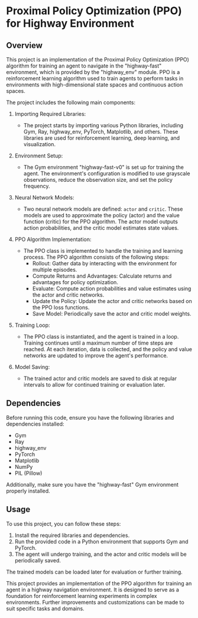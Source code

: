 # Proximal Policy Optimization (PPO) for Highway Environment

## Overview

This project is an implementation of the Proximal Policy Optimization (PPO) algorithm for training an agent to navigate in the "highway-fast" environment, which is provided by the "highway_env" module. PPO is a reinforcement learning algorithm used to train agents to perform tasks in environments with high-dimensional state spaces and continuous action spaces.

The project includes the following main components:

1. Importing Required Libraries:
   - The project starts by importing various Python libraries, including Gym, Ray, highway_env, PyTorch, Matplotlib, and others. These libraries are used for reinforcement learning, deep learning, and visualization.

2. Environment Setup:
   - The Gym environment "highway-fast-v0" is set up for training the agent. The environment's configuration is modified to use grayscale observations, reduce the observation size, and set the policy frequency.

3. Neural Network Models:
   - Two neural network models are defined: `actor` and `critic`. These models are used to approximate the policy (actor) and the value function (critic) for the PPO algorithm. The actor model outputs action probabilities, and the critic model estimates state values.

4. PPO Algorithm Implementation:
   - The PPO class is implemented to handle the training and learning process. The PPO algorithm consists of the following steps:
     - Rollout: Gather data by interacting with the environment for multiple episodes.
     - Compute Returns and Advantages: Calculate returns and advantages for policy optimization.
     - Evaluate: Compute action probabilities and value estimates using the actor and critic networks.
     - Update the Policy: Update the actor and critic networks based on the PPO loss functions.
     - Save Model: Periodically save the actor and critic model weights.

5. Training Loop:
   - The PPO class is instantiated, and the agent is trained in a loop. Training continues until a maximum number of time steps are reached. At each iteration, data is collected, and the policy and value networks are updated to improve the agent's performance.

6. Model Saving:
   - The trained actor and critic models are saved to disk at regular intervals to allow for continued training or evaluation later.

## Dependencies

Before running this code, ensure you have the following libraries and dependencies installed:

- Gym
- Ray
- highway_env
- PyTorch
- Matplotlib
- NumPy
- PIL (Pillow)

Additionally, make sure you have the "highway-fast" Gym environment properly installed.

## Usage

To use this project, you can follow these steps:

1. Install the required libraries and dependencies.
2. Run the provided code in a Python environment that supports Gym and PyTorch.
3. The agent will undergo training, and the actor and critic models will be periodically saved.

The trained models can be loaded later for evaluation or further training.

This project provides an implementation of the PPO algorithm for training an agent in a highway navigation environment. It is designed to serve as a foundation for reinforcement learning experiments in complex environments. Further improvements and customizations can be made to suit specific tasks and domains.
